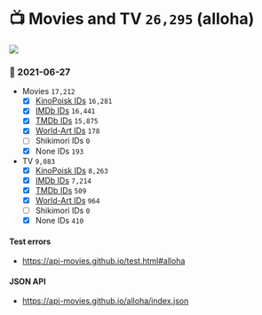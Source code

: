 # :tv: Movies and TV `26,295` (alloha)

<a href="https://API-Movies.github.io"><img src="https://API-Movies.github.io/banner.png?cache"></a>

### :date: 2021-06-27
- Movies `17,212`
  - [x] <a href="https://API-Movies.github.io/alloha/movie_kinopoisk_ids.json">KinoPoisk IDs</a> `16,281`
  - [x] <a href="https://API-Movies.github.io/alloha/movie_imdb_ids.json">IMDb IDs</a> `16,441`
  - [x] <a href="https://API-Movies.github.io/alloha/movie_tmdb_ids.json">TMDb IDs</a> `15,875`
  - [x] <a href="https://API-Movies.github.io/alloha/movie_world_art_ids.json">World-Art IDs</a> `178`
  - [ ] Shikimori IDs `0`
  - [x] None IDs `193`
- TV `9,083`
  - [x] <a href="https://API-Movies.github.io/alloha/tv_kinopoisk_ids.json">KinoPoisk IDs</a> `8,263`
  - [x] <a href="https://API-Movies.github.io/alloha/tv_imdb_ids.json">IMDb IDs</a> `7,214`
  - [x] <a href="https://API-Movies.github.io/alloha/tv_tmdb_ids.json">TMDb IDs</a> `509`
  - [x] <a href="https://API-Movies.github.io/alloha/tv_world_art_ids.json">World-Art IDs</a> `964`
  - [ ] Shikimori IDs `0`
  - [x] None IDs `410`
#### Test errors
- <a href='https://api-movies.github.io/test.html#alloha'>https://api-movies.github.io/test.html#alloha</a>
#### JSON API
- <a href='https://api-movies.github.io/alloha/index.json'>https://api-movies.github.io/alloha/index.json</a>
